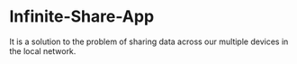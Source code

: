 # Infinite-Share-App
It is a solution to the problem of sharing data across our multiple devices in the local network.
